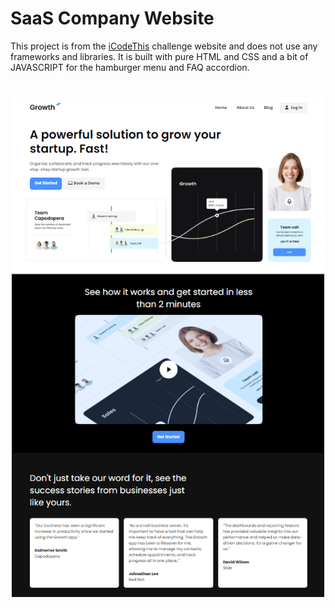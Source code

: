 # SaaS Company Website

This project is from the [iCodeThis](https://icodethis.com/?ref=traversy) challenge website and does not use any frameworks and libraries. It is built with pure HTML and CSS and a bit of JAVASCRIPT for the hamburger menu and FAQ accordion.

<img src="./images/screen.png" width="500" style="display:block;margin:40px auto"/>
